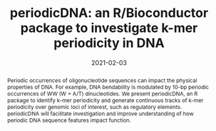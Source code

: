 ---
title: "periodicDNA: an R/Bioconductor package to investigate k-mer periodicity in DNA"
date: 2021-02-03
draft: false

# Authors. 
authors: ["**Jacques Serizay***", "Julie Ahringer"]

# Publication name and optional abbreviated version.
publication_short: "In Bioconductor"

# Abstract and optional shortened version.
abstract: "Periodic occurrences of oligonucleotide sequences can impact the physical properties of DNA. For example, DNA bendability is modulated by 10-bp periodic occurrences of WW (W = A/T) dinucleotides. We present periodicDNA, an R package to identify k-mer periodicity and generate continuous tracks of k-mer periodicity over genomic loci of interest, such as regulatory elements. periodicDNA will facilitate investigation and improve understanding of how periodic DNA sequence features impact function."

Description: 
    Periodic occurrences of oligonucleotide sequences can impact the physical properties of DNA. For example, DNA bendability is modulated by 10-bp periodic occurrences of WW (W = A/T) dinucleotides. We present periodicDNA, an R package to identify...

# Featured image thumbnail (optional)
image_preview: ""

# Is this a selected publication? (true/false)
selected: true

# Projects (optional).
projects: []

# Tags (optional).
tags: []

# Links (optional).
publication: "In Bioconductor"
url_publisher: https://bioconductor.org/packages/release/bioc/html/periodicDNA.html

# Does this page contain LaTeX math? (true/false)
math: false

# Does this page require source code highlighting? (true/false)
highlight: true
---